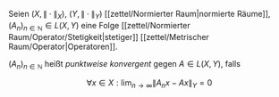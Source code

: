 Seien $(X, \| \cdot \|_X)$, $(Y, \| \cdot \|_Y)$ [[zettel/Normierter Raum|normierte Räume]], $(A_n)_{n \in \mathbb{N}} \in L(X, Y)$ eine Folge [[zettel/Normierter Raum/Operator/Stetigkeit|stetiger]] [[zettel/Metrischer Raum/Operator|Operatoren]].

$(A_n)_{n \in \mathbb{N}}$ heißt *punktweise konvergent* gegen $A \in L(X, Y)$, falls

$$
	\forall x \in X : \lim_{n \to \infty} \| A_nx - Ax \|_Y = 0
$$